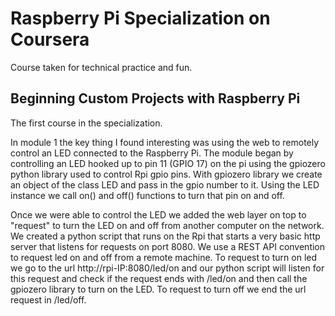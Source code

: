 # Raspberry Pi Specialization on Coursera
Course taken for technical practice and fun.

## Beginning Custom Projects with Raspberry Pi
The first course in the specialization.

In module 1 the key thing I found interesting was using the web to remotely control an LED connected to the Raspberry Pi. The module began by controlling an LED hooked up to pin 11 (GPIO 17) on the pi using the gpiozero python library used to control Rpi gpio pins. With gpiozero library we create an object of the class LED and pass in the gpio number to it. Using the LED instance we call on() and off() functions to turn that pin on and off.

Once we were able to control the LED we added the web layer on top to "request" to turn the LED on and off from another computer on the network. We created a python script that runs on the Rpi that starts a very basic http server that listens for requests on port 8080. We use a REST API convention to request led on and off from a remote machine. To request to turn on led we go to the url http://rpi-IP:8080/led/on and our python script will listen for this request and check if the request ends with /led/on and then call the gpiozero library to turn on the LED. To request to turn off we end the url request in /led/off.
